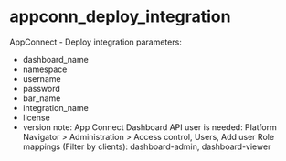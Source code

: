 # appconn_deploy_integration

AppConnect - Deploy integration
parameters:
- dashboard_name
- namespace
- username
- password
- bar_name
- integration_name
- license
- version
note: App Connect Dashboard API user is needed:
      Platform Navigator > Administration > Access control, Users, Add user
      Role mappings (Filter by clients): dashboard-admin, dashboard-viewer

